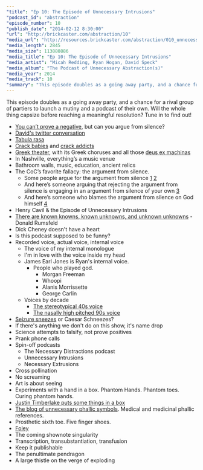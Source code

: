```yaml
---
"title": "Ep 10: The Episode of Unnecessary Intrusions"
"podcast_id": "abstraction"
"episode_number": 10
"publish_date": "2014-02-12 8:30:00"
"url": "http://brickcaster.com/abstraction/10"
"media_url": "http://resources.brickcaster.com/abstraction/010_unnecessary_intrusions.mp3"
"media_length": 2845
"media_size": 113880886
"media_title": "Ep 10: The Episode of Unnecessary Intrusions"
"media_artist": "Micah Redding, Ryan Hogan, David Speck"
"media_album": "The Podcast of Unnecessary Abstraction(s)"
"media_year": 2014
"media_track": 10
"summary": "This episode doubles as a going away party, and a chance for a rival group of partiers to launch a mutiny and a podcast of their own. Will the whole thing capsize before reaching a meaningful resolution? Tune in to find out!"
---
```

This episode doubles as a going away party, and a chance for a rival group of partiers to launch a mutiny and a podcast of their own. Will the whole thing capsize before reaching a meaningful resolution? Tune in to find out!

- [You can’t prove a negative](http://en.wikipedia.org/wiki/Evidence_of_absence), but can you argue from silence?
- [David's twitter conversation](https://twitter.com/speckulative)
- [Tabula rasa](http://en.wikipedia.org/wiki/Tabula_rasa)
- [Crack babies](http://articles.philly.com/2013-07-22/news/40709969_1_hallam-hurt-so-called-crack-babies-funded-study) and [crack addicts](http://www.nytimes.com/2013/09/17/science/the-rational-choices-of-crack-addicts.html?pagewanted=all&_r=1&)
- [Greek theater](http://en.wikipedia.org/wiki/Get_Him_to_the_Greek), with its Greek choruses and all those [deus ex machinas](http://micahredding.com/blog/2012/02/10/deus-ex-machina)
- In Nashville, everything’s a music venue
- Bathroom walls, music, education, ancient relics
- The CoC’s favorite fallacy: the argument from silence.
	- Some people argue for the argument from silence [1](https://www.christiancourier.com/articles/680-silence-argument-the) [2](http://cconline.faithsite.com/content.asp?CID=21845)
	- And here’s someone arguing that rejecting the argument from silence is engaging in an argument from silence of your own [3](http://www.pb.org/pbdocs/music.html#The%20Argument%20From%20Silence%20is%20Invalid)
	- And here’s someone who blames the argument from silence on God himself [4](http://www.mightyisthelord.com/articles/2012/08/12/who-started-this-argument-from-silence)
- Henry Cavil & the Episode of Unnecessary Intrusions
- [There are known knowns, known unknowns, and unknown unknowns](http://en.wikipedia.org/wiki/There_are_known_knowns) - Donald Rumsfeld
- Dick Cheney doesn't have a heart
- Is this podcast supposed to be funny?
- Recorded voice, actual voice, internal voice
	- The voice of my internal monologue
 	- I'm in love with the voice inside my head
	- James Earl Jones is Ryan's internal voice.
		- People who played god.
			- Morgan Freeman
			- Whoopi
			- Alanis Morrissette
			- George Carlin
	- Voices by decade
		- [The stereotypical 40s voice](https://screen.yahoo.com/lulu-diamonds-000000556.html)
		- [The nasally high pitched 90s voice](http://www.youtube.com/watch?v=nr_X9s0X0Bs)
- [Seizure sneezes](http://instagram.com/p/b-JRrkmPA3/) or Caesar Schneezes?
- If there's anything we don't do on this show, it's name drop
- Science attempts to falsify, not prove positives
- Prank phone calls
- Spin-off podcasts
	- The Necessary Distractions podcast
	- Unnecessary Intrusions
	- Necessary Extrusions
- Cross pollination
- No screaming
- Art is about seeing
- Experiments with a hand in a box. Phantom Hands. Phantom toes. Curing phantom hands.
- [Justin Timberlake puts some things in a box](http://www.nbc.com/saturday-night-live/video/snl-digital-short-d-in-a-box/n12100/)
- [The blog of unnecessary phallic symbols](http://unnecessaryphallic.tumblr.com/). Medical and medicinal phallic references.
- Prosthetic sixth toe. Five finger shoes.
- [Foley](http://filmsound.org/terminology/foley.htm)
- The coming shownote singularity
- Transcription, transubstantiation, transfusion
- Keep it publishable
- The penultimate pendragon
- A large thistle on the verge of exploding
